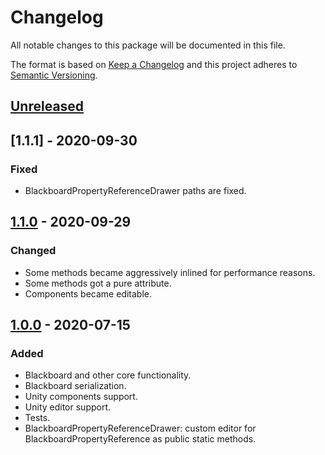 # Changelog

All notable changes to this package will be documented in this file.

The format is based on [Keep a Changelog](http://keepachangelog.com/en/1.0.0/)
and this project adheres to [Semantic Versioning](http://semver.org/spec/v2.0.0.html).

## [Unreleased]

## [1.1.1] - 2020-09-30

### Fixed

- BlackboardPropertyReferenceDrawer paths are fixed.

## [1.1.0] - 2020-09-29

### Changed

- Some methods became aggressively inlined for performance reasons.
- Some methods got a pure attribute.
- Components became editable.

## [1.0.0] - 2020-07-15

### Added

- Blackboard and other core functionality.
- Blackboard serialization.
- Unity components support.
- Unity editor support.
- Tests.
- BlackboardPropertyReferenceDrawer:
custom editor for BlackboardPropertyReference as public static methods.

[unreleased]: https://github.com/ZorPastaman/Event-Based-Blackboard/compare/v1.1.0...HEAD
[1.1.0]: https://github.com/ZorPastaman/Event-Based-Blackboard/releases/tag/v1.1.0
[1.0.0]: https://github.com/ZorPastaman/Event-Based-Blackboard/releases/tag/v1.0.0
